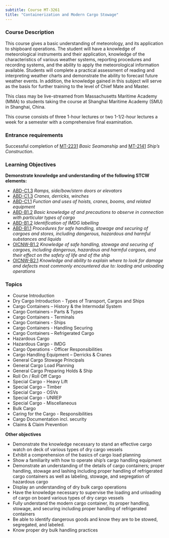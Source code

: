 ```yaml
---
subtitle: Course MT-3261
title: "Containerization and Modern Cargo Stowage"
---
```


### Course Description

This course gives a basic understanding of meteorology, and its application to shipboard operations. The student will have a knowledge of meteorological instruments and their application, knowledge of the characteristics of various weather systems, reporting procedures and recording systems, and the ability to apply the meteorological information available. Students will complete a practical assessment of reading and interpreting weather charts and demonstrate the ability to forecast future weather events. In addition, the knowledge gained in this subject will serve as the basis for further training to the level of Chief Mate and Master.

This class may be live-streamed from Massachusetts Maritime Academy (MMA) to students taking the course at Shanghai Maritime Academy (SMU) in Shanghai, China.

This course consists of three 1-hour lectures or two 1-1/2-hour lectures a week for a semester with a comprehensive final examination.

### Entrance requirements

Successful completion of [MT-2231](mt-2231.html) *Basic Seamanship* and [MT-2141](mt-2141.html)  *Ship’s Construction*.

### Learning Objectives

**Demonstrate knowledge and understanding of the following STCW elements:**

* [ABD-C1.3]({{site.baseurl}}/tables/25.html#ABD-C1.3) *Ramps, side/bow/stern doors or elevators*
* [ABD-C1.3]({{site.baseurl}}/tables/25.html#ABD-C1.3) *Cranes, derricks, winches*
* [ABD-C1.1]({{site.baseurl}}/tables/25.html#ABD-C1.1) *Function and uses of hoists, cranes, booms, and related equipment*
* [ABD-B1.2]({{site.baseurl}}/tables/25.html#ABD-B1.2) *Basic knowledge of and precautions to observe in connection with particular types of cargo*
* [ABD-B1.2]({{site.baseurl}}/tables/25.html#ABD-B1.2) *Identification of IMDG labelling*
* [ABD-B1.1]({{site.baseurl}}/tables/25.html#ABD-B1.1) *Procedures for safe handling, stowage and securing of cargoes and stores, including dangerous, hazardous and harmful substances and liquids*
* [OICNW-B1.2]({{site.baseurl}}/tables/21.html#OICNW-B1.2) *Knowledge of safe handling, stowage and securing of cargoes, including dangerous, hazardous and harmful cargoes, and their effect on the safety of life and of the ship*
* [OICNW-B2.1]({{site.baseurl}}/tables/21.html#OICNW-B2.1) *Knowledge and ability to explain where to look for damage and defects most commonly encountered due to: loading and unloading operations*


### Topics

*  Course Introduction
*  Dry Cargo Introduction - Types of Transport, Cargos and Ships
*  Cargo Containers – History & the Intermodal System
*  Cargo Containers – Parts & Types 
*  Cargo Containers - Terminals 
*  Cargo Containers - Ships 
*  Cargo Containers - Handling Securing
*  Cargo Containers – Refrigerated Cargo
*  Hazardous Cargo 
*  Hazardous Cargo - IMDG
*  Cargo Operations - Officer Responsibilities 
*  Cargo Handling Equipment – Derricks & Cranes
*  General Cargo Stowage Principals
*  General Cargo Load Planning 
*  General Cargo Preparing Holds & Ship
*  Roll On / Roll Off Cargo
*  Special Cargo - Heavy Lift
*  Special Cargo – Timber
*  Special Cargo - OSVs
*  Special Cargo - UNREP
*  Special Cargo - Miscellaneous
*  Bulk Cargo
*  Caring for the Cargo - Responsibilities 
*  Cargo Documentation incl. security
*  Claims & Claim Prevention


**Other objectives**


*  Demonstrate the knowledge necessary to stand an effective cargo watch on deck of various types of dry cargo vessels
*  Exhibit a comprehension of the basics of cargo load planning
*  Show a familiarity with how to operate ship’s cargo handling equipment
*  Demonstrate an understanding of the details of cargo containers; proper handling, stowage and lashing including proper handling of refrigerated cargo containers as well as labeling, stowage, and segregation of hazardous cargo
*  Display an understanding of dry bulk cargo operations
*  Have the knowledge necessary to supervise the loading and unloading of cargo on board various types of dry cargo vessels
*  Fully understand the modern cargo container, its proper handling, stowage, and securing including proper handling of refrigerated containers
*  Be able to identify dangerous goods and know they are to be stowed, segregated, and labeled.
*  Know proper dry bulk handling practices



